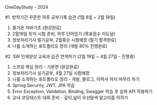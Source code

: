 OneDayStudy - 2024

#1. 방학기간 꾸준한 하루 공부기록 습관 (1월 8일 ~ 2월 18일)
  1. 즐거운 자바기초 (완강완료)
  2. 2월18일 토익 시험 준비, 하루 단어암기 (목표점수 미도달)
  3. 정보처리기사 필기공부, 2월중순 시험예정 (필기 합격완료)
  4. 나를 소개하는 포트폴리오 정리 (개발 80% 진행완료)


#2. SW 인재양성 교육과 습관 연계하기 (2월 19일 ~ 4월 27일 - 진행중)
  1. 스프링 핵심 원리 - 기본편 (완강완료)
  2. 정보처리기사 실기공부, 4월 27일 시험예정
  3. 나를 소개하는 포트폴리오 정리 - 개발, 블로그, 이력서 까지 마무리 하기
  4. Spring Security, JWT, JPA 학습
  5. Error Exception, Validation, Binding, Swagger 학습 후 실제 API 적용하기
  7. 교내 코딩테스트 대회 준비 - 깊이,넓이 우선탐색 알고리즘 익히기 
